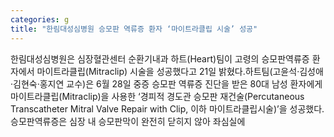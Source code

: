```yaml
---
categories: g
title: "한림대성심병원 승모판 역류증 환자 ‘마이트라클립 시술’ 성공"
---
```

한림대성심병원은 심장혈관센터 순환기내과 하트(Heart)팀이 고령의 승모판역류증 환자에서 마이트라클립(Mitraclip) 시술을 성공했다고 21일 밝혔다.하트팀(고윤석·김성애·김현숙·홍지연 교수)은 6월 28일 중증 승모판 역류증 진단을 받은 80대 남성 환자에게 마이트라클립(Mitraclip)을 사용한 ‘경피적 경도관 승모판 재건술(Percutaneous Transcatheter Mitral Valve Repair with Clip, 이하 마이트라클립시술)’을 성공했다.승모판역류증은 심장 내 승모판막이 완전히 닫히지 않아 좌심실에